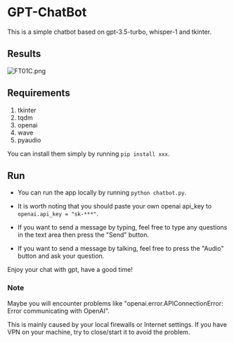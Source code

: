 # GPT-ChatBot


This is a simple chatbot based on gpt-3.5-turbo, whisper-1 and tkinter.

## Results
![FT01C.png](https://i.328888.xyz/2023/03/03/FT01C.png)


## Requirements
1. tkinter
2. tqdm
3. openai
4. wave
5. pyaudio


You can install them simply by running `pip install xxx`.

## Run

- You can run the app locally by running `python chatbot.py`.

- It is worth noting that you should paste your own openai api_key to `openai.api_key = "sk-***"`.

- If you want to send a message by typing, feel free to type any questions in the text area then press the "Send" button.

- If you want to send a message by talking, feel free to press the "Audio" button and ask your question.

Enjoy your chat with gpt, have a good time!


### Note

Maybe you will encounter problems like "openai.error.APIConnectionError: Error communicating with OpenAI".

This is mainly caused by your local firewalls or Internet settings. If you have VPN on your machine, try to close/start it to avoid the problem.
